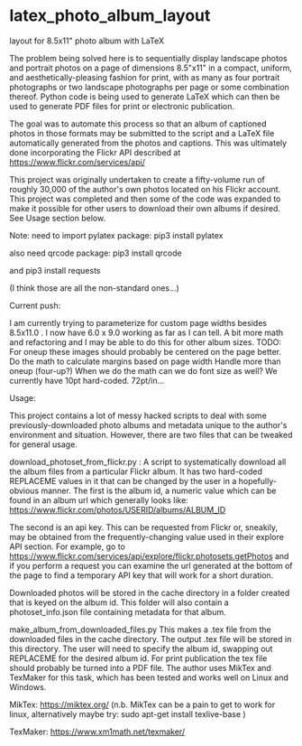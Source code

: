 # latex_photo_album_layout
layout for 8.5x11" photo album with LaTeX

The problem being solved here is to sequentially display landscape photos and portrait photos on a page of dimensions 8.5"x11" in a compact, uniform, and aesthetically-pleasing fashion for print, with as many as four portrait photographs or two landscape photographs per page or some combination thereof.  Python code is being used to generate LaTeX which can then be used to generate PDF files for print or electronic publication.

The goal was to automate this process so that an album of captioned photos in those formats may be submitted to the script and a LaTeX file automatically generated from the photos and captions.  This was ultimately done incorporating the Flickr API described at https://www.flickr.com/services/api/

This project was originally undertaken to create a fifty-volume run of roughly 30,000 of the author's own photos located on his Flickr account.  This project was completed and then some of the code was expanded to make it possible for other users to download their own albums if desired.  See Usage section below.

Note: need to import pylatex package:
pip3 install pylatex

also need qrcode package:
pip3 install qrcode

and
pip3 install requests

(I think those are all the non-standard ones...)

Current push:

I am currently trying to parameterize for custom page widths besides 8.5x11.0 .  I now have 6.0 x 9.0 working as far as I can tell.  A bit more math and refactoring and I may be able to do this for other album sizes.
TODO: 
For oneup these images should probably be centered on the page better.
Do the math to calculate margins based on page width
Handle more than oneup (four-up?)
When we do the math can we do font size as well?  We currently have 10pt hard-coded.  72pt/in...

Usage:

This project contains a lot of messy hacked scripts to deal with some previously-downloaded photo albums and metadata unique to the author's environment and situation.  However, there are two files that can be tweaked for general usage.

download_photoset_from_flickr.py :
A script to systematically download all the album files from a particular Flickr album.  It has two hard-coded REPLACEME values in it that can be changed by the user in a hopefully-obvious manner.  The first is the album id, a numeric value which can be found in an album url which generally looks like:
https://www.flickr.com/photos/USERID/albums/ALBUM_ID


The second is an api key.  This can be requested from Flickr or, sneakily, may be obtained from the frequently-changing value used in their explore API section.  For example, go to https://www.flickr.com/services/api/explore/flickr.photosets.getPhotos and if you perform a request you can examine the url generated at the bottom of the page to find a temporary API key that will work for a short duration. 

Downloaded photos will be stored in the cache directory in a folder created that is keyed on the album id.  This folder will also contain a photoset_info.json file containing metadata for that album.

make_album_from_downloaded_files.py
This makes a .tex file from the downloaded files in the cache directory.  The output .tex file will be stored in this directory.  The user will need to specify the album id, swapping out REPLACEME for the desired album id.  For print publication the tex file should probably be turned into a PDF file.  The author uses MikTex and TexMaker for this task, which has been tested and works well on Linux and Windows.

MikTex: https://miktex.org/
(n.b. MikTex can be a pain to get to work for linux, alternatively maybe try:
sudo apt-get install texlive-base  )


TexMaker: https://www.xm1math.net/texmaker/

